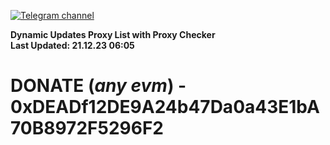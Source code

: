 [![Telegram channel](https://img.shields.io/endpoint?url=https://runkit.io/damiankrawczyk/telegram-badge/branches/master?url=https://t.me/n4z4v0d)](https://t.me/n4z4v0d) 

**Dynamic Updates Proxy List with Proxy Checker**  
**Last Updated: 21.12.23 06:05**

# DONATE (_any evm_) - 0xDEADf12DE9A24b47Da0a43E1bA70B8972F5296F2
